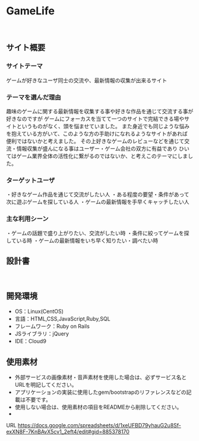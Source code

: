 # GameLife
​
## サイト概要
### サイトテーマ
ゲームが好きなユーザ同士の交流や、最新情報の収集が出来るサイト
​
### テーマを選んだ理由
趣味のゲームに関する最新情報を収集する事や好きな作品を通じて交流する事が好きなのですが
ゲームにフォーカスを当てて一つのサイトで完結できる場やサイトというものがなく、頭を悩ませていました。
また身近でも同じような悩みを抱えている方がいて、このような方の手助けになれるようなサイトがあれば
便利ではないかと考えました。
その上好きなゲームのレビューなどを通じて交流・情報収集が盛んになる事はユーザー・ゲーム会社の双方に有益であり
ひいてはゲーム業界全体の活性化に繋がるのではないか、と考えこのテーマにしました。
​
### ターゲットユーザ
・好きなゲーム作品を通じて交流がしたい人
・ある程度の要望・条件があって次に遊ぶゲームを探している人
・ゲームの最新情報を手早くキャッチしたい人
​
### 主な利用シーン
・ゲームの話題で盛り上がりたい、交流がしたい時
・条件に絞ってゲームを探している時
・ゲームの最新情報をいち早く知りたい・調べたい時
​
## 設計書
<!--テーマを設定・提出する時点では不要です-->
​
## 開発環境
- OS：Linux(CentOS)
- 言語：HTML,CSS,JavaScript,Ruby,SQL
- フレームワーク：Ruby on Rails
- JSライブラリ：jQuery
- IDE：Cloud9
​
## 使用素材
- 外部サービスの画像素材・音声素材を使用した場合は、必ずサービス名とURLを明記してください。
- アプリケーションの実装に使用したgem/bootstrapのリファレンスなどの記載は不要です。
- 使用しない場合は、使用素材の項目をREADMEから削除してください。
-
URL
https://docs.google.com/spreadsheets/d/1xeUFBD79yhauG2u8Sf-exXN8F-7KnBAvX5cv1_2eft4/edit#gid=885378170